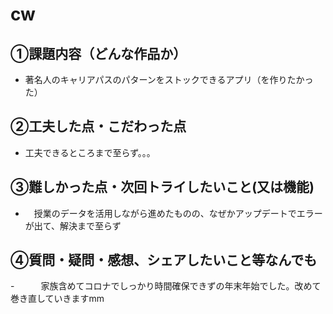 # cw

## ①課題内容（どんな作品か）
- 著名人のキャリアパスのパターンをストックできるアプリ（を作りたかった）
​
## ②工夫した点・こだわった点
- 工夫できるところまで至らず。。。
​
## ③難しかった点・次回トライしたいこと(又は機能)
- 　授業のデータを活用しながら進めたものの、なぜかアップデートでエラーが出て、解決まで至らず
​
## ④質問・疑問・感想、シェアしたいこと等なんでも
-　　　家族含めてコロナでしっかり時間確保できずの年末年始でした。改めて巻き直していきますmm
